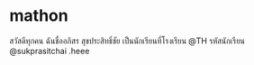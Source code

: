 # mathon
สวัสดีทุกคน ฉันชื่ออภิสร สุขประสิทธิ์ชัย เป็นนักเรียนที่โรงเรียน @TH รหัสนักเรียน @sukprasitchai .heee
